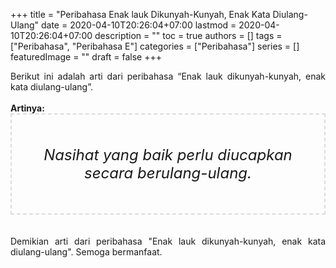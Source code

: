 +++
title = "Peribahasa Enak lauk Dikunyah-Kunyah, Enak Kata Diulang-Ulang"
date = 2020-04-10T20:26:04+07:00
lastmod = 2020-04-10T20:26:04+07:00
description = ""
toc = true
authors = []
tags = ["Peribahasa", "Peribahasa E"]
categories = ["Peribahasa"]
series = []
featuredImage = ""
draft = false
+++

<div dir="ltr" style="text-align: left;" trbidi="on"><div style="text-align: justify;">Berikut ini adalah arti dari peribahasa “Enak lauk dikunyah-kunyah, enak kata diulang-ulang”.</div><br /><div style="text-align: justify;"><b>Artinya:</b></div><div style="border: 2px dashed #ddd; font-size: 24px; height: auto; margin: 0 auto; padding: 50px; text-align: center; width: auto;"><i>Nasihat yang baik perlu diucapkan secara berulang-ulang.</i></div><br /><br /><div style="text-align: justify;">Demikian arti dari peribahasa "Enak lauk dikunyah-kunyah, enak kata diulang-ulang". Semoga bermanfaat.</div></div>
